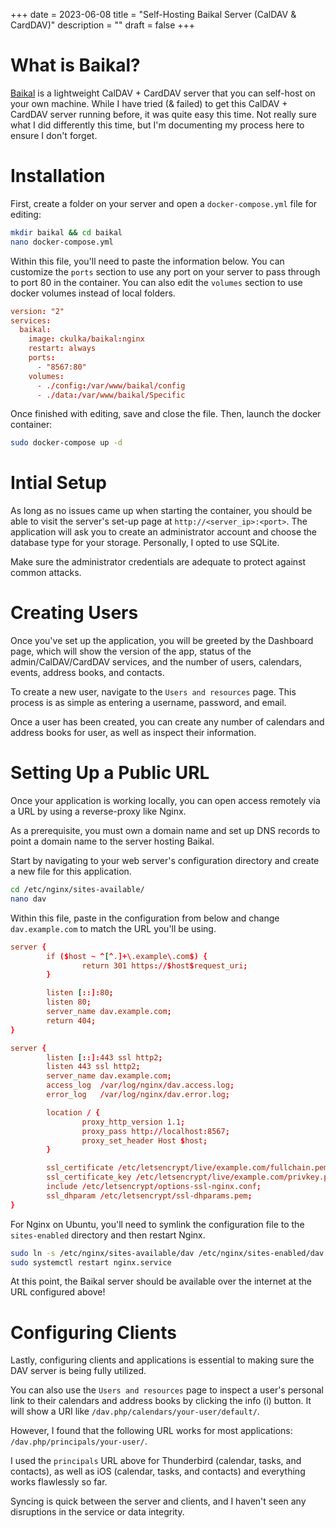+++
date = 2023-06-08
title = "Self-Hosting Baikal Server (CalDAV & CardDAV)"
description = ""
draft = false
+++

# What is Baikal?

[Baikal](https://sabre.io/baikal/) is a lightweight CalDAV + CardDAV server that
you can self-host on your own machine. While I have tried (& failed) to get this
CalDAV + CardDAV server running before, it was quite easy this time. Not really
sure what I did differently this time, but I'm documenting my process here to
ensure I don't forget.

# Installation

First, create a folder on your server and open a `docker-compose.yml` file for
editing:

```sh
mkdir baikal && cd baikal
nano docker-compose.yml
```

Within this file, you'll need to paste the information below. You can customize
the `ports` section to use any port on your server to pass through to port 80 in
the container. You can also edit the `volumes` section to use docker volumes
instead of local folders.

```conf
version: "2"
services:
  baikal:
    image: ckulka/baikal:nginx
    restart: always
    ports:
      - "8567:80"
    volumes:
      - ./config:/var/www/baikal/config
      - ./data:/var/www/baikal/Specific
```

Once finished with editing, save and close the file. Then, launch the docker
container:

```sh
sudo docker-compose up -d
```

# Intial Setup

As long as no issues came up when starting the container, you should be able to
visit the server's set-up page at `http://<server_ip>:<port>`. The application
will ask you to create an administrator account and choose the database type for
your storage. Personally, I opted to use SQLite.

Make sure the administrator credentials are adequate to protect against common
attacks.

# Creating Users

Once you've set up the application, you will be greeted by the Dashboard page,
which will show the version of the app, status of the admin/CalDAV/CardDAV
services, and the number of users, calendars, events, address books, and
contacts.

To create a new user, navigate to the `Users and resources` page. This process
is as simple as entering a username, password, and email.

Once a user has been created, you can create any number of calendars and address
books for user, as well as inspect their information.

# Setting Up a Public URL

Once your application is working locally, you can open access remotely via a URL
by using a reverse-proxy like Nginx.

As a prerequisite, you must own a domain name and set up DNS records to point a
domain name to the server hosting Baikal.

Start by navigating to your web server's configuration directory and create a
new file for this application.

```sh
cd /etc/nginx/sites-available/
nano dav
```

Within this file, paste in the configuration from below and change
`dav.example.com` to match the URL you'll be using.

```conf
server {
        if ($host ~ ^[^.]+\.example\.com$) {
                return 301 https://$host$request_uri;
        }

        listen [::]:80;
        listen 80;
        server_name dav.example.com;
        return 404;
}

server {
        listen [::]:443 ssl http2;
        listen 443 ssl http2;
        server_name dav.example.com;
        access_log  /var/log/nginx/dav.access.log;
        error_log   /var/log/nginx/dav.error.log;

        location / {
                proxy_http_version 1.1;
                proxy_pass http://localhost:8567;
                proxy_set_header Host $host;
        }

        ssl_certificate /etc/letsencrypt/live/example.com/fullchain.pem;
        ssl_certificate_key /etc/letsencrypt/live/example.com/privkey.pem;
        include /etc/letsencrypt/options-ssl-nginx.conf;
        ssl_dhparam /etc/letsencrypt/ssl-dhparams.pem;
}
```

For Nginx on Ubuntu, you'll need to symlink the configuration file to the
`sites-enabled` directory and then restart Nginx.

```sh
sudo ln -s /etc/nginx/sites-available/dav /etc/nginx/sites-enabled/dav
sudo systemctl restart nginx.service
```

At this point, the Baikal server should be available over the internet at the
URL configured above!

# Configuring Clients

Lastly, configuring clients and applications is essential to making sure the DAV
server is being fully utilized.

You can also use the `Users and resources` page to inspect a user's personal
link to their calendars and address books by clicking the info (i) button. It
will show a URI like `/dav.php/calendars/your-user/default/`.

However, I found that the following URL works for most applications:
`/dav.php/principals/your-user/`.

I used the `principals` URL above for Thunderbird (calendar, tasks, and
contacts), as well as iOS (calendar, tasks, and contacts) and everything works
flawlessly so far.

Syncing is quick between the server and clients, and I haven't seen any
disruptions in the service or data integrity.
